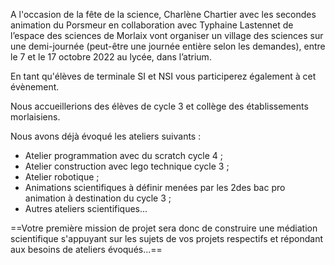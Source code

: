 
A l'occasion de la fête de la science, Charlène Chartier avec les secondes animation du Porsmeur en collaboration avec Typhaine Lastennet de l’espace des sciences de Morlaix vont organiser un village des sciences sur une demi-journée (peut-être une journée entière selon les demandes), entre le 7 et le 17 octobre 2022 au lycée, dans l’atrium.

En tant qu'élèves de terminale SI et NSI vous participerez également à cet évènement.

Nous accueillerions des élèves de cycle 3 et collège des établissements morlaisiens.

Nous avons déjà évoqué les ateliers suivants :

- Atelier programmation avec du scratch cycle 4 ;
- Atelier construction avec lego technique cycle 3 ;
- Atelier robotique ;
- Animations scientifiques à définir menées par les 2des bac pro animation à destination du cycle 3 ;
- Autres ateliers scientifiques...

==Votre première mission de projet sera donc de construire une médiation scientifique s'appuyant sur les sujets de vos projets respectifs et répondant aux besoins de ateliers évoqués...==
